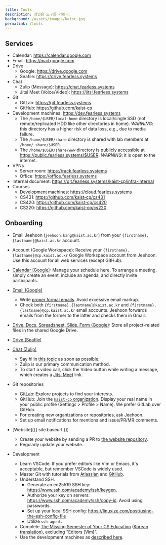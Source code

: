```yaml
---
title: Tools
description: 장인은 도구를 가린다.
background: /assets/images/kaist.jpg
permalink: /tools
---
```


## Services

- Calendar: <https://calendar.google.com>
- Email: <https://mail.google.com>
- Drive
  + Google: <https://drive.google.com>
  + Seafile: <https://drive.fearless.systems>
- Chat
  + Zulip (Message): <https://chat.fearless.systems>
  + Jitsi Meet (Voice/Video): <https://jitsi.fearless.systems>
- Git
  + GitLab: <https://git.fearless.systems>
  + GitHub: <https://github.com/kaist-cp>
- Development machines: <https://dev.fearless.systems>
  + The `/home/$USER/local-home` directory is local/single SSD (not remote/replicated HDD like other directories in home).
    *WARNING*: this directory has a higher risk of data loss, e.g., due to media failure.
  + The `/home/$USER/share` directory is shared with lab members at `/home/_share/$USER`.
  + The `/home/$USER/share/www` directory is publicly accessible at <https://public.fearless.systems/$USER>.
    *WARNING*: it is open to the internet.
- VPNs
  + Server room: <https://rack.fearless.systems>
  + Office: <https://office.fearless.systems>
- Internal document: <https://git.fearless.systems/kaist-cp/infra-internal>
- Courses
  + Development machines: <https://cloud.fearless.systems>
  + CS431: <https://github.com/kaist-cp/cs431>
  + CS420: <https://github.com/kaist-cp/cs420>
  + CS220: <https://github.com/kaist-cp/cs220>

## Onboarding

- Email Jeehoon (`jeehoon.kang@kaist.ac.kr`) from your `{firstname}.{lastname}@kaist.ac.kr` account.

- Account (Google Workspace): Receive your `{firstname}.{lastname}@cp.kaist.ac.kr` Google Workspace account from Jeehoon.
  Use this account for all web services (except GitHub).

- [Calendar (Google)](https://calendar.google.com):
  Manage your schedule here.
  To arrange a meeting, simply create an event, include an agenda, and directly invite participants.

- [Email (Google)](https://mail.google.com)
    + Write [proper formal emails](https://www.wikihow.com/Write-a-Formal-Email). Avoid excessive email markup.
    + Check both `{firstname}.{lastname}@kaist.ac.kr` and `{firstname}.{lastname}@cp.kaist.ac.kr` email accounts.
      Jeehoon forwards emails from the former to the latter and checks them in Gmail.

- [Drive, Docs, Spreadsheet, Slide, Form (Google)](https://drive.google.com):
  Store all project-related files in the shared Google Drive.

- [Drive (Seafile)](https://drive.fearless.systems)

- [Chat (Zulip)](https://chat.fearless.systems)
    + Say hi in [this topic](https://chat.fearless.systems/#narrow/stream/112-general/topic/.EC.86.8C.EA.B0.9C) as soon as possible.
    + Zulip is our primary communication method.
    + To start a video call, click the Video button while writing a message, which creates a [Jitsi Meet](https://jitsi.fearless.systems) link.

- Git repositories
    + [GitLab](https://git.fearless.systems): Explore projects to find your interests.
    + GitHub: Join the [`kaist-cp` organization](https://github.com/kaist-cp). Display your real name in your public profile (Settings > Profile > Name). We prefer GitLab over GitHub.
    + For creating new organizations or repositories, ask Jeehoon.
    + Set up email notifications for mentions and issue/PR/MR comments.

- [Website]({{ site.baseurl }})
    + Create your website by sending a PR to [the website repository](https://github.com/kaist-cp/kaist-cp.github.io).
    + Regularly update your website.

- Development
    + Learn VSCode. 
      If you prefer editors like Vim or Emacs, it's acceptable, but remember VSCode is widely used.
    + Master Git with tutorials from [Atlassian](https://www.atlassian.com/git/tutorials) and [GitHub](https://lab.github.com/).
    + Understand SSH.
        * Generate an ed25519 SSH key: <https://www.ssh.com/academy/ssh/keygen>.
        * Authorize your key on servers: <https://www.ssh.com/academy/ssh/copy-id>. Avoid using passwords.
        * Set up your local SSH config: <https://linuxize.com/post/using-the-ssh-config-file>
        * Utilize `ssh-agent`.
    + Complete [The Missing Semester of Your CS Education](https://missing.csail.mit.edu/) ([Korean translation](https://missing-semester-kr.github.io/)), excluding "Editors (Vim)".
    + Use the development machines as [described here](#services).
